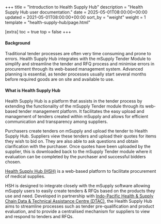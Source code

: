 +++
title = "Introduction to Health Supply Hub"
description = "Health Supply Hub user documentation."
date = 2025-05-01T08:00:00+00:00
updated = 2021-05-01T08:00:00+00:00
sort_by = "weight"
weight = 1
template = "health-supply-hub/page.html"

[extra]
toc = true
top = false
+++

#### Background

Traditional tender processes are often very time consuming and prone to errors. Health Supply Hub integrates with the mSupply Tender Module to simplify and streamline the tender and RFQ process and minimise errors in procurement through its web-based management system. Advanced planning is essential, as tender processes usually start several months before required goods are on site and available to use.

#### What is Health Supply Hub

Health Supply Hub is a platform that assists in the tender process by extending the functionality of the mSupply Tender module through its web-based tender management platform. It facilitates the easy upload and management of tenders created within mSupply and allows for efficient communication and transparency among suppliers.

Purchasers create tenders on mSupply and upload the tender to Health Supply Hub. Suppliers view these tenders and upload their quotes for items they wish to bid on. They are also able to ask questions and obtain clarification with the purchaser. Once quotes have been uploaded by the supplier, this is downloaded back to the mSupply Tender module where it evaluation can be completed by the purchaser and successful bidders chosen.

[Health Supply Hub (HSH)](https://health-supply-hub.msupply.org/) is a web-based platform to facilitate procurement of medical supplies.

HSH is designed to integrate closely with the mSupply software allowing mSupply users to easily create tenders &amp; RFQs based on the products they use and need.
Developed in partnership with [Indo-Pacific Health & Supply Chain Data & Technical Assistance Centre (DTAC)](https://msupply.foundation/projects/DTAC), the Health Supply Hub aims to streamline processes such as tender pre-qualification and product evaluation, and to provide a centralised mechanism for suppliers to view and respond to tenders and RFQs.
